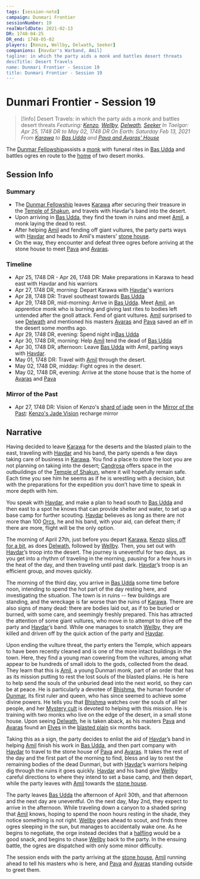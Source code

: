 ```yaml
---
tags: [session-note]
campaign: Dunmari Frontier
sessionNumber: 19
realWorldDate: 2021-02-13
DR: 1748-04-25
DR_end: 1748-05-02
players: [Kenzo, Wellby, Delwath, Seeker]
companions: [Havdar's Warband, Amil]
tagline: in which the party aids a monk and battles desert threats
descTitle: Desert Travels
name: Dunmari Frontier - Session 19
title: Dunmari Frontier - Session 19
---
```

# Dunmari Frontier - Session 19

>[!info] Desert Travels: in which the party aids a monk and battles desert threats
> *Featuring: [Kenzo](<../../../people/pcs/dunmar-fellowship/kenzo.md>), [Wellby](<../../../people/pcs/dunmar-fellowship/wellby.md>), [Delwath](<../../../people/pcs/dunmar-fellowship/delwath.md>), [Seeker](<../../../people/pcs/dunmar-fellowship/seeker.md>)*
> *In Taelgar: Apr 25, 1748 DR to May 02, 1748 DR*
> *On Earth: Saturday Feb 13, 2021*
> *From [Karawa](<../../../gazetteer/greater-dunmar/realms/dunmar/eastern-dunmar/karawa.md>) to [Bas Udda](<../../../gazetteer/greater-dunmar/realms/dunmar/eastern-dunmar/bas-udda.md>) and [Pava and Avaras' House](<../../../gazetteer/greater-dunmar/dunmari-basin/pava-and-avaras-house.md>)*

The [Dunmar Fellowship](<../../../people/pcs/dunmar-fellowship/dunmar-fellowship.md>)assists a [monk](<../../../people/dunmari/amil.md>) with funeral rites in [Bas Udda](<../../../gazetteer/greater-dunmar/realms/dunmar/eastern-dunmar/bas-udda.md>) and battles ogres en route to the [home](<../../../gazetteer/greater-dunmar/dunmari-basin/pava-and-avaras-house.md>) of two desert monks.

## Session Info
### Summary
- The [Dunmar Fellowship](<../../../people/pcs/dunmar-fellowship/dunmar-fellowship.md>) leaves [Karawa](<../../../gazetteer/greater-dunmar/realms/dunmar/eastern-dunmar/karawa.md>) after securing their treasure in the [Temple of Shakun](<../../../gazetteer/greater-dunmar/realms/dunmar/eastern-dunmar/temple-of-shakun.md>), and travels with Havdar's band into the desert.
- Upon arriving in [Bas Udda](<../../../gazetteer/greater-dunmar/realms/dunmar/eastern-dunmar/bas-udda.md>), they find the town in ruins and meet [Amil](<../../../people/dunmari/amil.md>), a monk laying the dead to rest.
- After helping [Amil](<../../../people/dunmari/amil.md>) and fending off giant vultures, the party parts ways with [Havdar](<../../../people/dunmari/havdar.md>) and heads to Amil's masters' [stone house](<../../../gazetteer/greater-dunmar/dunmari-basin/pava-and-avaras-house.md>).
- On the way, they encounter and defeat three ogres before arriving at the stone house to meet [Pava](<../../../people/dunmari/pava.md>) and [Avaras](<../../../people/dunmari/avaras.md>).

### Timeline
- Apr 25, 1748 DR - Apr 26, 1748 DR: Make preparations in Karawa to head east with Havdar and his warriors
- Apr 27, 1748 DR, morning: Depart Karawa with [Havdar](<../../../people/dunmari/havdar.md>)'s warriors
- Apr 28, 1748 DR: Travel southeast towards [Bas Udda](<../../../gazetteer/greater-dunmar/realms/dunmar/eastern-dunmar/bas-udda.md>)
- Apr 29, 1748 DR, mid-morning: Arrive in [Bas Udda](<../../../gazetteer/greater-dunmar/realms/dunmar/eastern-dunmar/bas-udda.md>). Meet [Amil](<../../../people/dunmari/amil.md>), an apprentice monk who is burning and giving last rites to bodies left untended after the gnoll attack. Fend of giant vultures. [Amil](<../../../people/dunmari/amil.md>) surprised to see [Delwath](<../../../people/pcs/dunmar-fellowship/delwath.md>) and mentioned his masters [Avaras](<../../../people/dunmari/avaras.md>) and [Pava](<../../../people/dunmari/pava.md>) saved an elf in the desert some months ago.
- Apr 29, 1748 DR, evening: Spend night in[Bas Udda](<../../../gazetteer/greater-dunmar/realms/dunmar/eastern-dunmar/bas-udda.md>)
- Apr 30, 1748 DR, morning: Help [Amil](<../../../people/dunmari/amil.md>) tend the dead of [Bas Udda](<../../../gazetteer/greater-dunmar/realms/dunmar/eastern-dunmar/bas-udda.md>)
- Apr 30, 1748 DR, afternoon: Leave [Bas Udda](<../../../gazetteer/greater-dunmar/realms/dunmar/eastern-dunmar/bas-udda.md>) with Amil, parting ways with [Havdar](<../../../people/dunmari/havdar.md>). 
- May 01, 1748 DR: Travel with [Amil](<../../../people/dunmari/amil.md>) through the desert.
- May 02, 1748 DR, midday: Fight ogres in the desert. 
- May 02, 1748 DR, evening: Arrive at the stone house that is the home of [Avaras](<../../../people/dunmari/avaras.md>) and [Pava](<../../../people/dunmari/pava.md>)

### Mirror of the Past
- Apr 27, 1748 DR: Vision of Kenzo's [shard of jade](<../treasure/notable-items/jade-piece-of-rai-s-hand.md>) seen in the [Mirror of the Past](<../treasure/notable-items/mirror-of-the-past.md>): [Kenzo's Jade Vision](<../mirror-visions/kenzo-s-jade-vision.md>)  recharge mirror

## Narrative
Having decided to leave [Karawa](<../../../gazetteer/greater-dunmar/realms/dunmar/eastern-dunmar/karawa.md>) for the deserts and the blasted plain to the east, traveling with [Havdar](<../../../people/dunmari/havdar.md>) and his band, the party spends a few days taking care of business in [Karawa](<../../../gazetteer/greater-dunmar/realms/dunmar/eastern-dunmar/karawa.md>). You find a place to store the loot you are not planning on taking into the desert; [Candrosa](<../../../people/dunmari/candrosa.md>) offers space in the outbuildings of the [Temple of Shakun](<../../../gazetteer/greater-dunmar/realms/dunmar/eastern-dunmar/temple-of-shakun.md>), where it will hopefully remain safe. Each time you see him he seems as if he is wrestling with a decision, but with the preparations for the expedition you don’t have time to speak in more depth with him.

You speak with [Havdar](<../../../people/dunmari/havdar.md>), and make a plan to head south to [Bas Udda](<../../../gazetteer/greater-dunmar/realms/dunmar/eastern-dunmar/bas-udda.md>) and then east to a spot he knows that can provide shelter and water, to set up a base camp for further scouting. [Havdar](<../../../people/dunmari/havdar.md>) believes as long as there are not more than 100 [Orcs](<../../../species/children-of-the-embodied-gods/orcs/orcs.md>), he and his band, with your aid, can defeat them; if there are more, flight will be the only option. 

The morning of April 27th, just before you depart [Karawa](<../../../gazetteer/greater-dunmar/realms/dunmar/eastern-dunmar/karawa.md>), [Kenzo](<../../../people/pcs/dunmar-fellowship/kenzo.md>) [slips off for a bit](<../mirror-visions/kenzo-s-jade-vision.md>), as does [Delwath](<../../../people/pcs/dunmar-fellowship/delwath.md>), followed by [Wellby](<../../../people/pcs/dunmar-fellowship/wellby.md>). Then, you set out with [Havdar](<../../../people/dunmari/havdar.md>)’s troop into the desert. The journey is uneventful for two days, as you get into a rhythm of traveling in the morning, pausing for a few hours in the heat of the day, and then traveling until past dark. [Havdar](<../../../people/dunmari/havdar.md>)’s troop is an efficient group, and moves quickly.

The morning of the third day, you arrive in [Bas Udda](<../../../gazetteer/greater-dunmar/realms/dunmar/eastern-dunmar/bas-udda.md>) some time before noon, intending to spend the hot part of the day resting here, and investigating the situation. The town is in ruins -- few buildings are standing, and the wreckage is far worse than the ruins of [Karawa](<../../../gazetteer/greater-dunmar/realms/dunmar/eastern-dunmar/karawa.md>). There are also signs of many dead: there are bodies laid out, as if to be buried or burned, with some care, and seemingly freshly prepared. This has attracted the attention of some giant vultures, who move in to attempt to drive off the party and [Havdar](<../../../people/dunmari/havdar.md>)’s band. While one manages to snatch [Wellby](<../../../people/pcs/dunmar-fellowship/wellby.md>), they are killed and driven off by the quick action of the party and [Havdar](<../../../people/dunmari/havdar.md>). 

Upon ending the vulture threat, the party enters the Temple, which appears to have been recently cleaned and is one of the more intact buildings in the town. Here, they find a young man cowering from the vultures, among what appear to be hundreds of small idols to the gods, collected from the dead. They learn that this is [Amil](<../../../people/dunmari/amil.md>), a young Dunmari monk, part of an order that has as its mission putting to rest the lost souls of the blasted plains. He is here to help send the souls of the unburied dead into the next world, so they can be at peace. He is particularly a devotee of [Bhishma](<../../../cosmology/gods/incorporeal-gods/dunmari-pantheon/bhishma.md>), the human founder of [Dunmar](<../../../gazetteer/greater-dunmar/realms/dunmar/dunmar.md>), its first ruler and queen, who has since seemed to achieve some divine powers. He tells you that [Bhishma](<../../../cosmology/gods/incorporeal-gods/dunmari-pantheon/bhishma.md>) watches over the souls of all her people, and her [Mystery cult](<../../../groups/dunmari-mystery-cults/order-of-the-awakened-soul.md>) is devoted to helping with this mission. He is training with two monks who live on the edge of the desert, in a small stone house. Upon seeing [Delwath](<../../../people/pcs/dunmar-fellowship/delwath.md>), he is taken aback, as his masters [Pava](<../../../people/dunmari/pava.md>) and [Avaras](<../../../people/dunmari/avaras.md>) found an [Elves](<../../../species/children-of-the-embodied-gods/elves/elves.md>) in the [blasted plain](<../../../gazetteer/greater-dunmar/dunmari-basin/nashtkar.md>) six months back. 

Taking this as a sign, the party decides to enlist the aid of [Havdar](<../../../people/dunmari/havdar.md>)’s band in helping [Amil](<../../../people/dunmari/amil.md>) finish his work in [Bas Udda](<../../../gazetteer/greater-dunmar/realms/dunmar/eastern-dunmar/bas-udda.md>), and then part company with [Havdar](<../../../people/dunmari/havdar.md>) to travel to the stone house of [Pava](<../../../people/dunmari/pava.md>) and [Avaras](<../../../people/dunmari/avaras.md>). It takes the rest of the day and the first part of the morning to find, bless and lay to rest the remaining bodies of the dead Dunmari, but with [Havdar](<../../../people/dunmari/havdar.md>)’s warriors helping dig through the ruins it goes quickly. [Havdar](<../../../people/dunmari/havdar.md>) and his band give [Wellby](<../../../people/pcs/dunmar-fellowship/wellby.md>) careful directions to where they intend to set a base camp, and then depart, while the party leaves with [Amil](<../../../people/dunmari/amil.md>) towards the [stone house](<../../../gazetteer/greater-dunmar/dunmari-basin/pava-and-avaras-house.md>). 

The party leaves [Bas Udda](<../../../gazetteer/greater-dunmar/realms/dunmar/eastern-dunmar/bas-udda.md>) the afternoon of April 30th, and that afternoon and the next day are uneventful. On the next day, May 2nd, they expect to arrive in the afternoon. While traveling down a canyon to a shaded spring that [Amil](<../../../people/dunmari/amil.md>) knows, hoping to spend the noon hours resting in the shade, they notice something is not right. [Wellby](<../../../people/pcs/dunmar-fellowship/wellby.md>) goes ahead to scout, and finds three ogres sleeping in the sun, but manages to accidentally wake one. As he begins to negotiate, the orge instead decides that a [halfling](<../../../species/children-of-the-embodied-gods/halflings/halflings.md>) would be a good snack, and begins to chase [Wellby](<../../../people/pcs/dunmar-fellowship/wellby.md>) back to the party. In the ensuing battle, the ogres are dispatched with only some minor difficulty. 

The session ends with the party arriving at the [stone house](<../../../gazetteer/greater-dunmar/dunmari-basin/pava-and-avaras-house.md>), [Amil](<../../../people/dunmari/amil.md>) running ahead to tell his masters who is here, and [Pava](<../../../people/dunmari/pava.md>) and [Avaras](<../../../people/dunmari/avaras.md>) standing outside to greet them.
